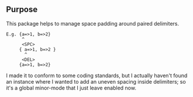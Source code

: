 ## Purpose

This package helps to manage space padding around paired delimiters.

    E.g. {a=>1, b=>2}
          ^
          <SPC>
         { a=>1, b=>2 }
           ^
          <DEL>
         {a=>1, b=>2}

I made it to conform to some coding standards, but I actually haven't found
an instance where I wanted to add an uneven spacing inside delimiters; so
it's a global minor-mode that I just leave enabled now.  
